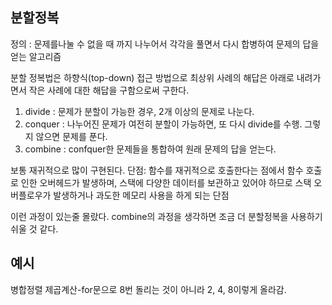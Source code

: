 ## 분할정복
정의 : 문제를나눌 수 없을 때 까지 나누어서 각각을 풀면서 다시 합병하여 문제의 답을 얻는 알고리즘

분할 정복법은 하향식(top-down) 접근 방법으로 최상위 사례의 해답은 아래로 내려가면서 작은 사례에 대한 해답을 구함으로써 구한다.

1. divide : 문제가 분할이 가능한 경우, 2개 이상의 문제로 나눈다.
2. conquer : 나누어진 문제가 여전히 분할이 가능하면, 또 다시 divide를 수행. 그렇지 않으면 문제를 푼다.
3. combine : confquer한 문제들을 통합하여 원래 문제의 답을 얻는다.

보통 재귀적으로 많이 구현된다.
단점: 함수를 재귀적으로 호출한다는 점에서 함수 호출로 인한 오버헤드가 발생하며, 스택에 다양한 데이터를 보관하고 있어야 하므로 스택 오버플로우가 발생하거나 과도한 메모리 사용을 하게 되는 단점

이런 과정이 있는줄 몰랐다. combine의 과정을 생각하면 조금 더 분할정복을 사용하기 쉬울 것 같다.
## 예시
병합정렬
제곱계산-for문으로 8번 돌리는 것이 아니라 2, 4, 8이렇게 올라감.
